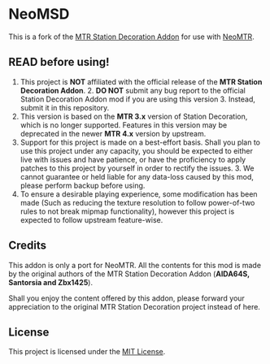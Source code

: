 # NeoMSD

This is a fork of the [MTR Station Decoration Addon](https://modrinth.com/mod/station-decoration) for use with [NeoMTR](https://modrinth.com/mod/neomtr).  

## READ before using!
1. This project is **NOT** affiliated with the official release of the **MTR Station Decoration Addon**.
   2. **DO NOT** submit any bug report to the official Station Decoration Addon mod if you are using this version
   3. Instead, submit it in this repository.
2. This version is based on the **MTR 3.x** version of Station Decoration, which is no longer supported. Features in this version may be deprecated in the newer **MTR 4.x** version by upstream.
3. Support for this project is made on a best-effort basis. Shall you plan to use this project under any capacity, you should be expected to either live with issues and have patience, or have the proficiency to apply patches to this project by yourself in order to rectify the issues.
   3. We cannot guarantee or held liable for any data-loss caused by this mod, please perform backup before using.
4. To ensure a desirable playing experience, some modification has been made (Such as reducing the texture resolution to follow power-of-two rules to not break mipmap functionality), however this project is expected to follow upstream feature-wise.

## Credits
This addon is only a port for NeoMTR. All the contents for this mod is made by the original authors of the MTR Station Decoration Addon (**AIDA64S, Santorsia and Zbx1425**).

Shall you enjoy the content offered by this addon, please forward your appreciation to the original MTR Station Decoration project instead of here.

## License
This project is licensed under the [MIT License](./LICENSE).